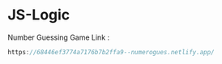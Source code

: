 # JS-Logic

Number Guessing Game Link :
```javascript
https://68446ef3774a7176b7b2ffa9--numerogues.netlify.app/
